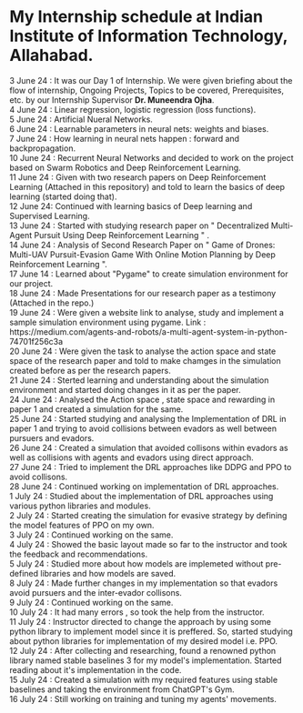 <h1>My Internship schedule at Indian Institute of Information Technology, Allahabad.</h1>
3 June 24 : It was our Day 1 of Internship. We were given briefing about the flow of internship, Ongoing Projects, Topics to be covered, Prerequisites, etc. by our Internship Supervisor <b>Dr. Muneendra Ojha</b>.<br>
4 June 24 : Linear regression, logistic regression (loss functions).<br>
5 June 24 : Artificial Nueral Networks.<br>
6 June 24 : Learnable parameters in neural nets: weights and biases.<br>
7 June 24 : How learning in neural nets happen : forward and backpropagation.<br>
10 June 24 : Recurrent Neural Networks and decided to work on the project based on Swarm Robotics and Deep Reinforcement Learning.<br>
11 June 24 : Given with two research papers on Deep Reinforcement Learning (Attached in this repository) and told to learn the basics of deep learning (started doing that).<br>
12 June 24: Continued with learning basics of Deep learning and Supervised Learning.<br>
13 June 24 : Started with studying research paper on " Decentralized Multi-Agent Pursuit Using Deep Reinforcement Learning " .<br>
14 June 24 : Analysis of Second Research Paper on  " Game of Drones: Multi-UAV Pursuit-Evasion Game With Online Motion Planning by Deep Reinforcement Learning ".<br>
17 June 14 : Learned about "Pygame" to create simulation environment for our project.<br>
18 June 24 : Made Presentations for our research paper as a testimony (Attached in the repo.)<br>
19 June 24 : Were given a website link to analyse, study and implement a sample simulation environment using pygame. Link : https://medium.com/agents-and-robots/a-multi-agent-system-in-python-74701f256c3a<br>
20 June 24 : Were given the task to analyse the action space and state space of the research paper and told to make chamges in the simulation created before as per the research papers.<br>
21 June 24 : Sterted learning and understanding about the simulation environment and started doing changes in it as per the paper.<br>
24 June 24 : Analysed the Action space , state space and rewarding in paper 1 and created a simulation for the same.<br>
25 June 24 : Started studying and analysing the Implementation of DRL in paper 1 and trying to avoid collisions between evadors as well between pursuers and evadors.<br>
26 June 24 : Created a simulation that avoided collisons within evadors as well as collisions with agents and evadors using direct approach.<br>
27 June 24 : Tried to implement the DRL approaches like DDPG and PPO to avoid collisons.<br>
28 June 24 : Continued working on implementation of DRL approaches. <br>
1 July 24 : Studied about the implementation of DRL approaches using various python libraries and modules.<br>
2 July 24 : Started creating the simulation for evasive strategy by defining the model features of PPO on my own.<br>
3 July 24 : Continued working on the same.<br>
4 July 24 : Showed the basic layout made so far to the instructor and took the feedback and recommendations.<br>
5 July 24 : Studied more about how models are implemeted without pre-defined libraries and how models are saved.<br>
8 July 24 : Made further changes in my implementation so that evadors avoid pursuers and the inter-evador collisons.<br>
9 July 24 : Continued working on the same.<br>
10 July 24 : It had many errors , so took the help from the instructor.<br>
11 July 24 : Instructor directed to change the approach by using some python library to implement model since it is preffered. So, started studying about python libraries for implementation of my desired model i.e. PPO.<br>
12 July 24 : After collecting and researching, found a renowned python library named stable baselines 3 for my model's implementation. Started reading about it's implementation in the code.<br>
15 July 24 : Created a simulation with my required features using stable baselines and taking the environment from ChatGPT's Gym.<br>
16 July 24 : Still working on training and tuning my agents' movements.<br>

